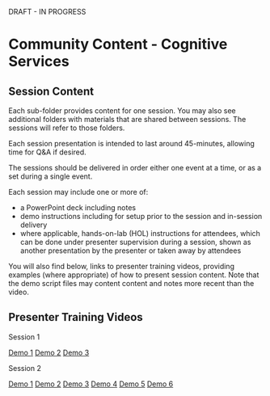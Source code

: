 DRAFT - IN PROGRESS

# Community Content - Cognitive Services #

## Session Content ##

Each sub-folder provides content for one session.  You may also see additional folders with materials that are shared between sessions.  The sessions will refer to those folders.

Each session presentation is intended to last around 45-minutes, allowing time for Q&A if desired.

The sessions should be delivered in order either one event at a time, or as a set during a single event.

Each session may include one or more of:
- a PowerPoint deck including notes
- demo instructions including for setup prior to the session and in-session delivery
- where applicable, hands-on-lab (HOL) instructions for attendees, which can be done under presenter supervision during a session, shown as another presentation by the presenter or taken away by attendees

You will also find below, links to presenter training videos, providing examples (where appropriate) of how to present session content. Note that the demo script files may content content and notes more recent than the video.  

## Presenter Training Videos ##

Session 1

[Demo 1](https://channel9.msdn.com/Blogs/MVP-Azure/Community-Content-Presenter-Training-Conversations-as-a-Platform-Session-1-Demo-1) [Demo 2](https://channel9.msdn.com/Blogs/MVP-Azure/Community-Content-Presenter-Training-Conversations-as-a-Platform-Session-1-Demo-2) [Demo 3](https://channel9.msdn.com/Blogs/MVP-Azure/Community-Content-Presenter-Training-Conversations-as-a-Platform-Session-1-Demo-3)

Session 2

[Demo 1](https://channel9.msdn.com/Blogs/MVP-Azure/Community-Content-Presenter-Training-Conversations-as-a-Platform-Session-2-Demo-1) [Demo 2](https://channel9.msdn.com/Blogs/MVP-Azure/Community-Content-Presenter-Training-Conversations-as-a-Platform-Session-2-Demo-2) [Demo 3](https://channel9.msdn.com/Blogs/MVP-Azure/Community-Content-Presenter-Training-Conversations-as-a-Platform-Session-2-Demo-3) [Demo 4](https://channel9.msdn.com/Blogs/MVP-Azure/Community-Content-Presenter-Training-Conversations-as-a-Platform-Session-2-Demo-4) [Demo 5](https://channel9.msdn.com/Blogs/MVP-Azure/Community-Content-Presenter-Training-Conversations-as-a-Platform-Session-2-Demo-5) [Demo 6](https://channel9.msdn.com/Blogs/MVP-Azure/Community-Content-Presenter-Training-Conversations-as-a-Platform-Session-2-Demo-6)
